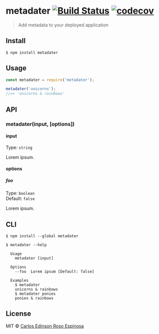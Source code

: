 # metadater [![Build Status](https://travis-ci.org/caroso1222/metadater.svg?branch=master)](https://travis-ci.org/caroso1222/metadater) [![codecov](https://codecov.io/gh/caroso1222/metadater/badge.svg?branch=master)](https://codecov.io/gh/caroso1222/metadater?branch=master)

> Add metadata to your deployed application


## Install

```
$ npm install metadater
```


## Usage

```js
const metadater = require('metadater');

metadater('unicorns');
//=> 'unicorns & rainbows'
```


## API

### metadater(input, [options])

#### input

Type: `string`

Lorem ipsum.

#### options

##### foo

Type: `boolean`<br>
Default: `false`

Lorem ipsum.


## CLI

```
$ npm install --global metadater
```

```
$ metadater --help

  Usage
    metadater [input]

  Options
    --foo  Lorem ipsum [Default: false]

  Examples
    $ metadater
    unicorns & rainbows
    $ metadater ponies
    ponies & rainbows
```


## License

MIT © [Carlos Edinson Roso Espinosa](https://github.com/caroso1222/metadater)
